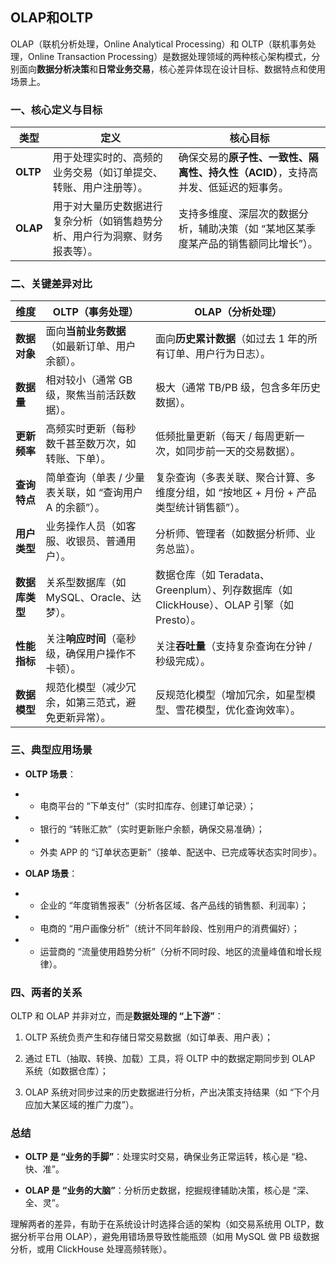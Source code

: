 ## OLAP和OLTP

OLAP（联机分析处理，Online Analytical Processing）和 OLTP（联机事务处理，Online Transaction Processing）是数据处理领域的两种核心架构模式，分别面向**数据分析决策**和**日常业务交易**，核心差异体现在设计目标、数据特点和使用场景上。

### 一、核心定义与目标

| 类型     | 定义                                                         | 核心目标                                                     |
| -------- | ------------------------------------------------------------ | ------------------------------------------------------------ |
| **OLTP** | 用于处理实时的、高频的业务交易（如订单提交、转账、用户注册等）。 | 确保交易的**原子性、一致性、隔离性、持久性（ACID）**，支持高并发、低延迟的短事务。 |
| **OLAP** | 用于对大量历史数据进行复杂分析（如销售趋势分析、用户行为洞察、财务报表等）。 | 支持多维度、深层次的数据分析，辅助决策（如 “某地区某季度某产品的销售额同比增长”）。 |

### 二、关键差异对比

| 维度           | OLTP（事务处理）                                        | OLAP（分析处理）                                             |
| -------------- | ------------------------------------------------------- | ------------------------------------------------------------ |
| **数据对象**   | 面向**当前业务数据**（如最新订单、用户余额）。          | 面向**历史累计数据**（如过去 1 年的所有订单、用户行为日志）。 |
| **数据量**     | 相对较小（通常 GB 级，聚焦当前活跃数据）。              | 极大（通常 TB/PB 级，包含多年历史数据）。                    |
| **更新频率**   | 高频实时更新（每秒数千甚至数万次，如转账、下单）。      | 低频批量更新（每天 / 每周更新一次，如同步前一天的交易数据）。 |
| **查询特点**   | 简单查询（单表 / 少量表关联，如 “查询用户 A 的余额”）。 | 复杂查询（多表关联、聚合计算、多维度分组，如 “按地区 + 月份 + 产品类型统计销售额”）。 |
| **用户类型**   | 业务操作人员（如客服、收银员、普通用户）。              | 分析师、管理者（如数据分析师、业务总监）。                   |
| **数据库类型** | 关系型数据库（如 MySQL、Oracle、达梦）。                | 数据仓库（如 Teradata、Greenplum）、列存数据库（如 ClickHouse）、OLAP 引擎（如 Presto）。 |
| **性能指标**   | 关注**响应时间**（毫秒级，确保用户操作不卡顿）。        | 关注**吞吐量**（支持复杂查询在分钟 / 秒级完成）。            |
| **数据模型**   | 规范化模型（减少冗余，如第三范式，避免更新异常）。      | 反规范化模型（增加冗余，如星型模型、雪花模型，优化查询效率）。 |

### 三、典型应用场景

- **OLTP 场景**：

- - 电商平台的 “下单支付”（实时扣库存、创建订单记录）；

- - 银行的 “转账汇款”（实时更新账户余额，确保交易准确）；

- - 外卖 APP 的 “订单状态更新”（接单、配送中、已完成等状态实时同步）。

- **OLAP 场景**：

- - 企业的 “年度销售报表”（分析各区域、各产品线的销售额、利润率）；

- - 电商的 “用户画像分析”（统计不同年龄段、性别用户的消费偏好）；

- - 运营商的 “流量使用趋势分析”（分析不同时段、地区的流量峰值和增长规律）。

### 四、两者的关系

OLTP 和 OLAP 并非对立，而是**数据处理的 “上下游”**：

1. OLTP 系统负责产生和存储日常交易数据（如订单表、用户表）；

1. 通过 ETL（抽取、转换、加载）工具，将 OLTP 中的数据定期同步到 OLAP 系统（如数据仓库）；

1. OLAP 系统对同步过来的历史数据进行分析，产出决策支持结果（如 “下个月应加大某区域的推广力度”）。

### 总结

- **OLTP 是 “业务的手脚”**：处理实时交易，确保业务正常运转，核心是 “稳、快、准”。

- **OLAP 是 “业务的大脑”**：分析历史数据，挖掘规律辅助决策，核心是 “深、全、灵”。

理解两者的差异，有助于在系统设计时选择合适的架构（如交易系统用 OLTP，数据分析平台用 OLAP），避免用错场景导致性能瓶颈（如用 MySQL 做 PB 级数据分析，或用 ClickHouse 处理高频转账）。